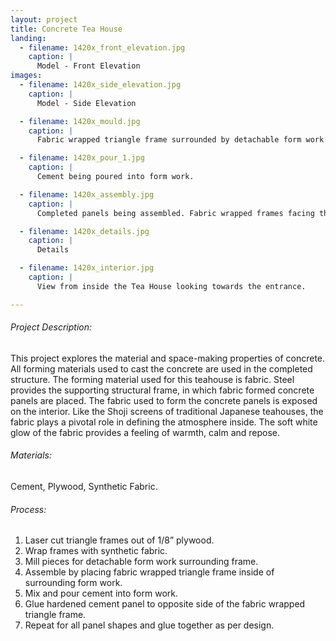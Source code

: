 ```yaml
---
layout: project
title: Concrete Tea House
landing:
  - filename: 1420x_front_elevation.jpg
    caption: |
      Model - Front Elevation
images:
  - filename: 1420x_side_elevation.jpg
    caption: |
      Model - Side Elevation

  - filename: 1420x_mould.jpg
    caption: |
      Fabric wrapped triangle frame surrounded by detachable form work.

  - filename: 1420x_pour_1.jpg
    caption: |
      Cement being poured into form work.

  - filename: 1420x_assembly.jpg
    caption: |
      Completed panels being assembled. Fabric wrapped frames facing the inside, and the cast cement panels on the outside.

  - filename: 1420x_details.jpg
    caption: |
      Details

  - filename: 1420x_interior.jpg
    caption: |
      View from inside the Tea House looking towards the entrance.

---
```

###### Project Description:
This project explores the material and space-making properties of concrete. All forming materials used to cast the concrete are used in the completed structure. The forming material used for this teahouse is fabric. Steel provides the supporting structural frame, in which fabric formed concrete panels are placed. The fabric used to form the concrete panels is exposed on the interior. Like the Shoji screens of traditional Japanese teahouses, the fabric plays a pivotal role in defining the atmosphere inside. The soft white glow of the fabric provides a feeling of warmth, calm and repose.

###### Materials:
Cement, Plywood, Synthetic Fabric.

###### Process:
1. Laser cut triangle frames out of 1/8” plywood.
2. Wrap frames with synthetic fabric.
3. Mill pieces for detachable form work surrounding frame.
4. Assemble by placing fabric wrapped triangle frame inside of surrounding form work.
5. Mix and pour cement into form work.
6. Glue hardened cement panel to opposite side of the fabric wrapped triangle frame.
7. Repeat for all panel shapes and glue together as per design.